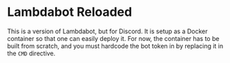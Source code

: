# Lambdabot Reloaded

This is a version of Lambdabot, but for Discord. It is setup as a Docker container so that one can easily deploy it. For now, the container has to be built from scratch, and you must hardcode the bot token in by replacing it in the `CMD` directive.
